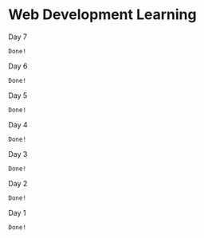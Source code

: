 # Web Development Learning

  Day 7

    Done!

  Day 6

    Done!

  Day 5

    Done!

  Day 4

    Done!

 Day 3

    Done!

 Day 2

    Done!

 Day 1

    Done!
